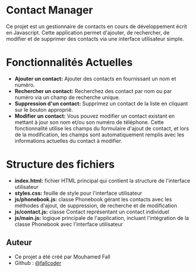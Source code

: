 # Contact Manager
Ce projet est un gestionnaire de contacts en cours de développement écrit en Javascript. Cette application permet d'ajouter, de rechercher, de modifier et de supprimer des contacts via une interface utilisateur simple.

# Fonctionnalités Actuelles
* **Ajouter un contact:** Ajouter des contacts en fournissant un nom et numéro.
* **Rechercher un contact:** Recherchez des contact par nom ou par numéro via un champ de recherche unique.
* **Suppression d'un contact:** Supprimez un contact de la liste en cliquant sur le bouton approprié.
* **Modifier un contact:** Vous pouvez modifier un contact existant en mettant à jour son nom et/ou son numéro de téléphone. Cette fonctionnalité utilise les champs du formulaire d'ajout de contact, et lors de la modification, les champs sont automatiquement remplis avec les informations actuelles du contact à modifier.

# Structure des fichiers
* **index.html:** fichier HTML principal qui contient la structure de l'interface utilisateur
* **styles.css:** feuille de style pour l'interface utilisateur
* **js/phonebook.js:** classe Phonebook gérant les contacts avec les méthodes d'ajout, de suppression, de recherche et de modification
* **js/contact.js:** classe Contact représentant un contact individuel
* **js/main.js:** logique principale de l'application, incluant l'intégration de la classe Phonebook avec l'interface utilisateur

## Auteur
* Ce projet a été créé par Mouhamed Fall
* Github : [@fallcoder](https://github.com/fallcoder)
